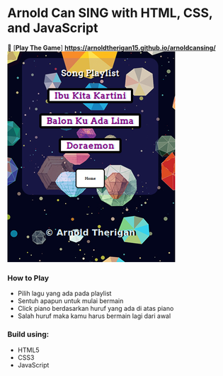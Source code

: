 # Arnold Can SING with HTML, CSS, and JavaScript


:musical_keyboard: [**Play The Game**] **https://arnoldtherigan15.github.io/arnoldcansing/**
![alt text](https://github.com/arnoldtherigan15/arnoldcansing/blob/master/images/image.png)


### How to Play
- Pilih lagu yang ada pada playlist
- Sentuh apapun untuk mulai bermain
- Click piano berdasarkan huruf yang ada di atas piano
- Salah huruf maka kamu harus bermain lagi dari awal



### Build using:
- HTML5
- CSS3
- JavaScript


